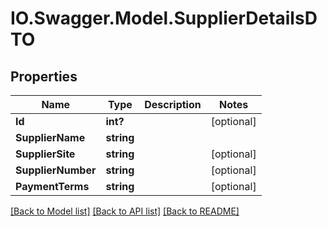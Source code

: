 # IO.Swagger.Model.SupplierDetailsDTO
## Properties

Name | Type | Description | Notes
------------ | ------------- | ------------- | -------------
**Id** | **int?** |  | [optional] 
**SupplierName** | **string** |  | 
**SupplierSite** | **string** |  | [optional] 
**SupplierNumber** | **string** |  | [optional] 
**PaymentTerms** | **string** |  | [optional] 

[[Back to Model list]](../README.md#documentation-for-models) [[Back to API list]](../README.md#documentation-for-api-endpoints) [[Back to README]](../README.md)


